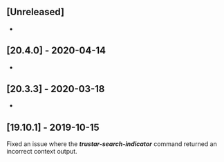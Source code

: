 ## [Unreleased]
-

## [20.4.0] - 2020-04-14
-


## [20.3.3] - 2020-03-18
-

## [19.10.1] - 2019-10-15
Fixed an issue where the ***trustar-search-indicator*** command returned an incorrect context output.

